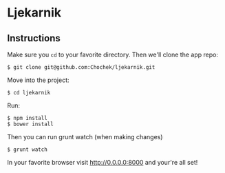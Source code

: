 Ljekarnik
==============

## Instructions

Make sure you `cd` to your favorite directory. Then we'll clone the app repo:

    $ git clone git@github.com:Chochek/ljekarnik.git

Move into the project:

    $ cd ljekarnik

Run:

    $ npm install
    $ bower install

Then you can run grunt watch (when making changes)

	$ grunt watch

In your favorite browser visit http://0.0.0.0:8000 and your're all set!